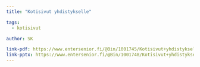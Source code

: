 ```yaml
---
title: "Kotisivut yhdistykselle"

tags:
  - kotisivut

author: SK

link-pdf: https://www.entersenior.fi/@Bin/1001745/Kotisivut+yhdistykselle.pdf
link-pptx: https://www.entersenior.fi/@Bin/1001748/Kotisivut+yhdistykselle.ppt
---
```



